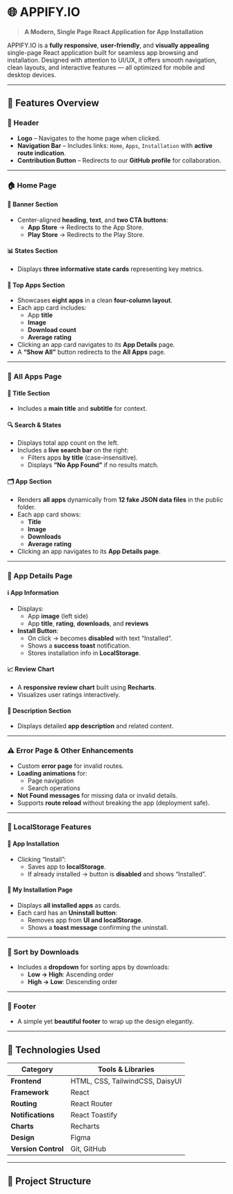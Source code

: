 # 🌐 APPIFY.IO

> **A Modern, Single Page React Application for App Installation**

APPIFY.IO is a **fully responsive**, **user-friendly**, and **visually appealing** single-page React application built for seamless app browsing and installation. Designed with attention to UI/UX, it offers smooth navigation, clean layouts, and interactive features — all optimized for mobile and desktop devices.

---

## 🚀 Features Overview

### 🧭 Header
- **Logo** – Navigates to the home page when clicked.  
- **Navigation Bar** – Includes links: `Home`, `Apps`, `Installation` with **active route indication**.  
- **Contribution Button** – Redirects to our **GitHub profile** for collaboration.

---

### 🏠 Home Page

#### 🎯 Banner Section
- Center-aligned **heading**, **text**, and **two CTA buttons**:  
  - **App Store** → Redirects to the App Store.  
  - **Play Store** → Redirects to the Play Store.

#### 📊 States Section
- Displays **three informative state cards** representing key metrics.

#### 🌟 Top Apps Section
- Showcases **eight apps** in a clean **four-column layout**.
- Each app card includes:
  - App **title**  
  - **Image**  
  - **Download count**  
  - **Average rating**
- Clicking an app card navigates to its **App Details** page.
- A **“Show All”** button redirects to the **All Apps** page.

---

### 📱 All Apps Page

#### 🧾 Title Section
- Includes a **main title** and **subtitle** for context.

#### 🔍 Search & States
- Displays total app count on the left.
- Includes a **live search bar** on the right:
  - Filters apps **by title** (case-insensitive).  
  - Displays **“No App Found”** if no results match.

#### 🗂️ App Section
- Renders **all apps** dynamically from **12 fake JSON data files** in the public folder.
- Each app card shows:
  - **Title**
  - **Image**
  - **Downloads**
  - **Average rating**
- Clicking an app navigates to its **App Details page**.

---

### 🧩 App Details Page

#### ℹ️ App Information
- Displays:
  - App **image** (left side)
  - App **title**, **rating**, **downloads**, and **reviews**
- **Install Button**:
  - On click → becomes **disabled** with text “Installed”.
  - Shows a **success toast** notification.
  - Stores installation info in **LocalStorage**.

#### 📈 Review Chart
- A **responsive review chart** built using **Recharts**.
- Visualizes user ratings interactively.

#### 📝 Description Section
- Displays detailed **app description** and related content.

---

### ⚠️ Error Page & Other Enhancements

- Custom **error page** for invalid routes.  
- **Loading animations** for:
  - Page navigation
  - Search operations
- **Not Found messages** for missing data or invalid details.
- Supports **route reload** without breaking the app (deployment safe).

---

### 💾 LocalStorage Features

#### 📲 App Installation
- Clicking “Install”:
  - Saves app to **localStorage**.
  - If already installed → button is **disabled** and shows “Installed”.

#### 🧹 My Installation Page
- Displays **all installed apps** as cards.
- Each card has an **Uninstall button**:
  - Removes app from **UI and localStorage**.
  - Shows a **toast message** confirming the uninstall.

---

### 🔽 Sort by Downloads
- Includes a **dropdown** for sorting apps by downloads:
  - **Low → High**: Ascending order  
  - **High → Low**: Descending order

---

### 🦶 Footer
- A simple yet **beautiful footer** to wrap up the design elegantly.

---

## 🧠 Technologies Used

| Category | Tools & Libraries |
|-----------|------------------|
| **Frontend** | HTML, CSS, TailwindCSS, DaisyUI |
| **Framework** | React |
| **Routing** | React Router |
| **Notifications** | React Toastify |
| **Charts** | Recharts |
| **Design** | Figma |
| **Version Control** | Git, GitHub |

---

## 📂 Project Structure

